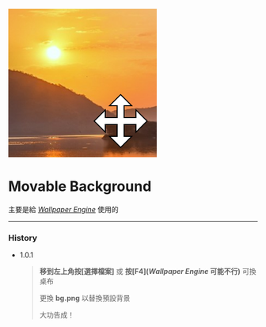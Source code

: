 ![Movable Background](resources/preview.png "Movable Background")
# Movable Background
主要是給 *[Wallpaper Engine](https://store.steampowered.com/app/431960/Wallpaper_Engine/ "「Wallpaper Engine」 Official")* 使用的
***
### History
* 1.0.1
  > **移到左上角按[選擇檔案]** 或 **按[F4](*Wallpaper Engine* 可能不行)** 可換桌布
  >
  > 更換 **bg.png** 以替換預設背景
  >
  > 大功告成！
